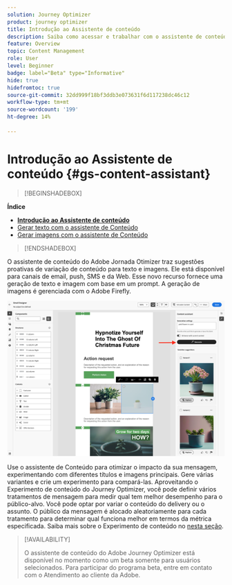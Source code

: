 ```yaml
---
solution: Journey Optimizer
product: journey optimizer
title: Introdução ao Assistente de conteúdo
description: Saiba como acessar e trabalhar com o assistente de conteúdo do Journey Optimizer
feature: Overview
topic: Content Management
role: User
level: Beginner
badge: label="Beta" type="Informative"
hide: true
hidefromtoc: true
source-git-commit: 32dd999f18bf3ddb3e073631f6d117238dc46c12
workflow-type: tm+mt
source-wordcount: '199'
ht-degree: 14%

---
```


# Introdução ao Assistente de conteúdo {#gs-content-assistant}

>[!BEGINSHADEBOX]

**Índice**

* **[Introdução ao Assistente de conteúdo](gs-generative.md)**
* [Gerar texto com o assistente de Conteúdo](generative-content.md)
* [Gerar imagens com o assistente de Conteúdo](generative-image.md)

>[!ENDSHADEBOX]


O assistente de conteúdo do Adobe Jornada Otimizer traz sugestões proativas de variação de conteúdo para texto e imagens. Ele está disponível para canais de email, push, SMS e da Web. Esse novo recurso fornece uma geração de texto e imagem com base em um prompt. A geração de imagens é gerenciada com o Adobe Firefly.

![](assets/image-gen-ai.png)



Use o assistente de Conteúdo para otimizar o impacto da sua mensagem, experimentando com diferentes títulos e imagens principais. Gere várias variantes e crie um experimento para compará-las. Aproveitando o Experimento de conteúdo do Journey Optimizer, você pode definir vários tratamentos de mensagem para medir qual tem melhor desempenho para o público-alvo. Você pode optar por variar o conteúdo do delivery ou o assunto. O público da mensagem é alocado aleatoriamente para cada tratamento para determinar qual funciona melhor em termos da métrica especificada. Saiba mais sobre o Experimento de conteúdo no [nesta seção](../campaigns/content-experiment.md).


>[!AVAILABILITY]
>
>O assistente de conteúdo do Adobe Journey Optimizer está disponível no momento como um beta somente para usuários selecionados. Para participar do programa beta, entre em contato com o Atendimento ao cliente da Adobe.

